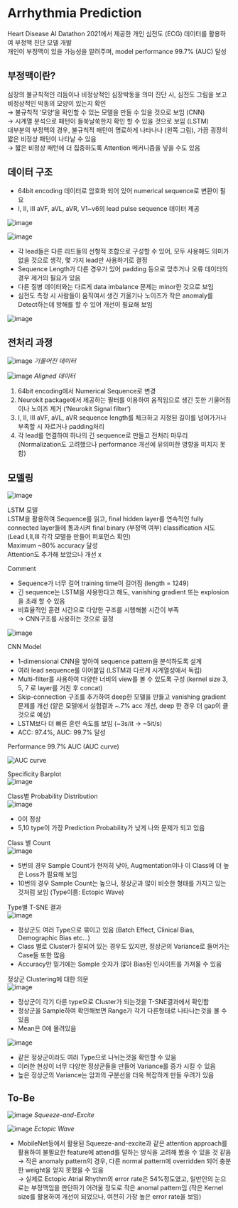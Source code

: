 # Arrhythmia Prediction

Heart Disease AI Datathon 2021에서 제공한 개인 심전도 (ECG) 데이터를 활용하여 부정맥 진단 모델 개발  
개인이 부정맥이 있을 가능성을 알려주며, model performance 99.7% (AUC) 달성

## 부정맥이란?

심장의 불규칙적인 리듬이나 비정상적인 심장박동을 의미 
진단 시, 심전도 그림을 보고 비정상적인 박동의 모양이 있는지 확인  
&#8594; 불규칙적 ‘모양’을 확인할 수 있는 모델을 만들 수 있을 것으로 보임 (CNN)  
&#8594; 시계열 분석으로 패턴이 들쑥날쑥한지 확인 할 수 있을 것으로 보임 (LSTM)  
대부분의 부정맥의 경우, 불규칙적 패턴이 명료하게 나타나나 (왼쪽 그림), 가끔 굉장히 짧은 비정상 패턴이 나타날 수 있음  
&#8594; 짧은 비정상 패턴에 더 집중하도록 Attention 메커니즘을 넣을 수도 있음  

## 데이터 구조

* 64bit encoding 데이터로 암호화 되어 있어 numerical sequence로 변환이 필요
* I, II, III aVF, aVL, aVR, V1~v6의 lead pulse sequence 데이터 제공

![image](https://user-images.githubusercontent.com/32697109/173257988-084fea3d-1f57-4a2d-9ee7-9d1a76dcbadf.png)

![image](https://user-images.githubusercontent.com/32697109/173257997-8e3e7ba7-d2ef-4391-8f53-9d1353eb3c08.png)

* 각 lead들은 다른 리드들의 선형적 조합으로 구성할 수 있어, 모두 사용해도 의미가 없을 것으로 생각, 몇 가지 lead만 사용하기로 결정  
* Sequence Length가 다른 경우가 있어 padding 등으로 맞추거나 오류 데이터의 경우 제거의 필요가 있음  
* 다른 질병 데이터와는 다르게 data imbalance 문제는 minor한 것으로 보임  
* 심전도 측정 시 사람들이 움직여서 생긴 기울기나 노이즈가 작은 anomaly를 Detect하는데 방해를 할 수 있어 개선이 필요해 보임  

![image](https://user-images.githubusercontent.com/32697109/173258049-42393a2e-db13-49b5-a974-d993723b9a25.png)

## 전처리 과정


![image](https://user-images.githubusercontent.com/32697109/173258084-d3859cff-c1fc-4607-a0b8-00cdaa34274e.png)
*기울어진 데이터*

![image](https://user-images.githubusercontent.com/32697109/173258095-e70e6746-d4d5-4160-b946-0f21a55c1336.png)
*Aligned 데이터*


1. 64bit encoding에서 Numerical Sequence로 변경
2. Neurokit package에서 제공하는 필터를 이용하여 움직임으로 생긴 듯한 기울어짐이나 노이즈 제거 (‘Neurokit Signal filter’)
3. I, II, III aVF, aVL, aVR sequence length를 체크하고 지정된 길이를 넘어가거나 부족할 시 자르거나 padding처리
4. 각 lead를 연결하여 하나의 긴 sequence로 만들고 전처리 마무리
(Normalization도 고려했으나 performance 개선에 유의미한 영향을 미치지 못함)

## 모델링

![image](https://user-images.githubusercontent.com/32697109/173258260-85ee287f-48a9-46aa-be3e-8899d1315a0e.png)


LSTM 모델  
LSTM을 활용하여 Sequence를 읽고, final hidden layer를 연속적인 fully connected layer들에 통과시켜 final binary (부정맥 여부) classification 시도 (Lead I,II,III 각각 모델을 만들어 퍼포먼스 확인)  
Maximum ~80% accuracy 달성  
Attention도 추가해 보았으나 개선 x  

Comment
* Sequence가 너무 길어 training time이 길어짐 (length = 1249)  
* 긴 sequence는 LSTM을 사용한다고 해도, vanishing gradient 또는 explosion을 초래 할 수 있음  
* 비효율적인 훈련 시간으로 다양한 구조를 시행해볼 시간이 부족  
&#8594; CNN구조를 사용하는 것으로 결정  

![image](https://user-images.githubusercontent.com/32697109/173258277-84cf4993-d3fd-41b8-bd87-00ce2d21b27e.png)

CNN Model  
* 1-dimensional CNN을 쌓아여 sequence pattern을 분석하도록 설계  
* 여러 lead sequence를 이어붙임 (LSTM과 다르게 시계열성에서 독립)  
* Multi-filter를 사용하여 다양한 너비의 view를 볼 수 있도록 구성 (kernel size 3, 5, 7 로 layer를 거친 후 concat)  
* Skip-connection 구조를 추가하여 deep한 모델을 만들고 vanishing gradient 문제를 개선 (얕은 모델에서 실험결과 ~.7% acc 개선, deep 한 경우 더 gap이 클 것으로 예상)  
* LSTM보다 더 빠른 훈련 속도를 보임 (~3s/it -> ~5it/s)  
* ACC: 97.4%, AUC: 99.7% 달성  


Performance 99.7% AUC (AUC curve)

![AUC curve](https://user-images.githubusercontent.com/32697109/173234422-f2352a0d-d97e-4bcc-bbf0-a97b40af2887.png)

Specificity Barplot  
![image](https://user-images.githubusercontent.com/32697109/207476181-8cb08659-a05d-4fe3-b73d-4c853009c446.png)


Class별 Probability Distribution  
![image](https://user-images.githubusercontent.com/32697109/207475135-a1201951-0a06-4907-8109-67d66bd2e3c5.png)  
* 0이 정상  
* 5,10 type이 가장 Prediction Probability가 낮게 나와 문제가 되고 있음  

Class 별 Count  
![image](https://user-images.githubusercontent.com/32697109/207475321-e10f8931-ba6c-4519-8514-608b93dd4c5f.png)  
* 5번의 경우 Sample Count가 현저히 낮아, Augmentation이나 이 Class에 더 높은 Loss가 필요해 보임  
* 10번의 경우 Sample Count는 높으나, 정상군과 많이 비슷한 형태를 가지고 있는것처럼 보임 (Type이름: Ectopic Wave)  

Type별 T-SNE 결과  
![image](https://user-images.githubusercontent.com/32697109/207475642-d2f4734d-a8d0-4ef4-8965-527f6cb496e2.png)
* 정상군도 여러 Type으로 묶이고 있음 (Batch Effect, Clinical Bias, Demographic Bias etc...)  
* Class 별로 Cluster가 잘되어 있는 경우도 있지만, 정상군의 Variance로 들어가는 Case들 또한 많음  
* Accuracy만 믿기에는 Sample 숫자가 많아 Bias된 인사이트를 가져올 수 있음  

정상군 Clustering에 대한 의문  
![image](https://user-images.githubusercontent.com/32697109/207988307-72dd9af2-3ad9-4f29-b687-bb97ef3e6bfe.png)  
* 정상군이 각기 다른 type으로 Cluster가 되는것을 T-SNE결과에서 확인함  
* 정상군을 Sample하여 확인해보면 Range가 각기 다른형태로 나타나는것을 볼 수 있음  
* Mean은 0에 몰려있음

![image](https://user-images.githubusercontent.com/32697109/207988665-ba935a44-208e-4e4b-b634-43d586605700.png)  
* 같은 정상군이라도 여러 Type으로 나뉘는것을 확인할 수 있음  
* 이러한 현상이 너무 다양한 정상군들을 만들어 Variance를 증가 시킬 수 있음  
* 높은 정상군의 Variance는 암과의 구분선을 더욱 복잡하게 만들 우려가 있음  

## To-Be

![image](https://user-images.githubusercontent.com/32697109/173258375-c9194ee9-ea15-49e0-9657-57928000fdb3.png)
*Squeeze-and-Excite*

![image](https://user-images.githubusercontent.com/32697109/173258389-d5c18d10-1b89-474a-a80e-9fcb1fbef840.png)
*Ectopic Wave*

* MobileNet등에서 활용된 Squeeze-and-excite과 같은 attention approach를 활용하여 불필요한 feature에 attend를 덜하는 방식을 고려해 봤을 수 있을 것 같음  
&#8594; 작은 anomaly pattern의 경우, 다른 normal pattern에 	overridden 되어 충분한 weight을 얻지 못했을 수 있음  
&#8594; 실제로 Ectopic Atrial Rhythm의 error rate은 54%정도였고, 일반인의 눈으로는 부정맥임을 판단하기 어려울 정도로 작은 anomal 	pattern임 (작은 Kernel size를 활용하여 개선이 되었으나, 여전히 가장 높은 error rate을 보임)  






